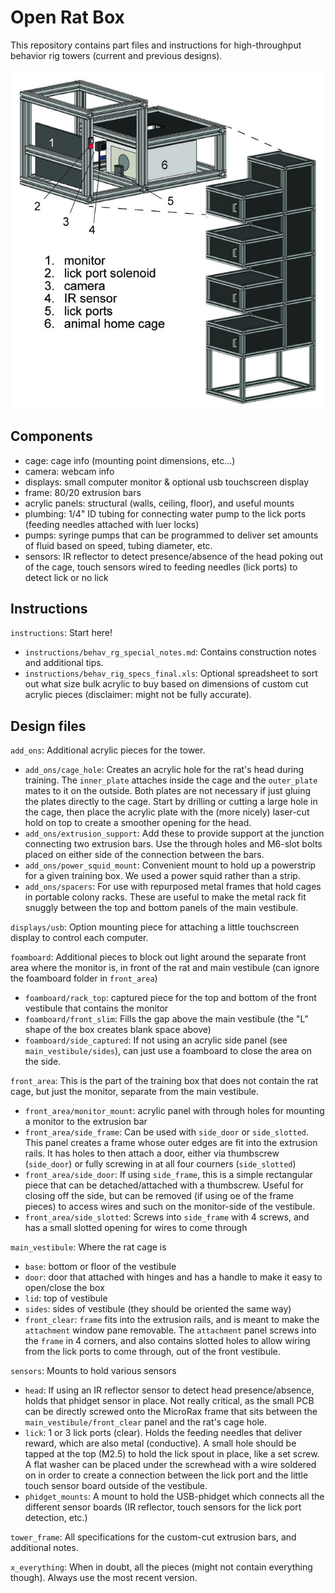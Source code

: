 # Open Rat Box
This repository contains part files and instructions for high-throughput behavior rig towers (current and previous designs).

![image](images/behaviorbox_schematic.jpg)

## Components 
- cage: cage info (mounting point dimensions, etc...)
- camera: webcam info
- displays: small computer monitor & optional usb touchscreen display
- frame: 80/20 extrusion bars 
- acrylic panels: structural (walls, ceiling, floor), and useful mounts  
- plumbing: 1/4" ID tubing for connecting water pump to the lick ports (feeding needles attached with luer locks)
- pumps: syringe pumps that can be programmed to deliver set amounts of fluid based on speed, tubing diameter, etc.
- sensors: IR reflector to detect presence/absence of the head poking out of the cage, touch sensors wired to feeding needles (lick ports) to detect lick or no lick

## Instructions
`instructions`: Start here!
- `instructions/behav_rg_special_notes.md`: Contains construction notes and additional tips.
- `instructions/behav_rig_specs_final.xls`: Optional spreadsheet to sort out what size bulk acrylic to buy based on dimensions of custom cut acrylic pieces (disclaimer: might not be fully accurate).

## Design files
`add_ons`: Additional acrylic pieces for the tower.
- `add_ons/cage_hole`: Creates an acrylic hole for the rat's head during training. The `inner_plate` attaches inside the cage and the `outer_plate` mates to it on the outside. Both plates are not necessary if just gluing the plates directly to the cage. Start by drilling or cutting a large hole in the cage, then place the acrylic plate with the (more nicely) laser-cut hold on top to create a smoother opening for the head.
- `add_ons/extrusion_support`: Add these to provide support at the junction connecting two extrusion bars. Use the through holes and M6-slot bolts placed on either side of the connection between the bars.
- `add_ons/power_squid_mount`: Convenient mount to hold up a powerstrip for a given training box. We used a power squid rather than a strip.
- `add_ons/spacers`: For use with repurposed metal frames that hold cages in portable colony racks. These are useful to make the metal rack fit snuggly between the top and bottom panels of the main vestibule.

`displays/usb`: Option mounting piece for attaching a little touchscreen display to control each computer.

`foamboard`: Additional pieces to block out light around the separate front area where the monitor is, in front of the rat and main vestibule (can ignore the foamboard folder in `front_area`)
- `foamboard/rack_top`: captured piece for the top and bottom of the front vestibule that contains the monitor
- `foamboard/front_slim`: Fills the gap above the main vestibule (the "L" shape of the box creates blank space above)
- `foamboard/side_captured`: If not using an acrylic side panel (see `main_vestibule/sides`), can just use a foamboard to close the area on the side.

`front_area`: This is the part of the training box that does not contain the rat cage, but just the monitor, separate from the main vestibule.
- `front_area/monitor_mount`: acrylic panel with through holes for mounting a monitor to the extrusion bar
- `front_area/side_frame`:  Can be used with `side_door` or `side_slotted`. This panel creates a frame whose outer edges are fit into the extrusion rails. It has holes to then attach a door, either via thumbscrew (`side_door`) or fully screwing in at all four courners (`side_slotted`)
- `front_area/side_door`: If using `side_frame`, this is a simple rectangular piece that can be detached/attached with a thumbscrew. Useful for closing off the side, but can be removed (if using oe of the frame pieces) to access wires and such on the monitor-side of the vestibule.
- `front_area/side_slotted`: Screws into `side_frame` with 4 screws, and has a small slotted opening for wires to come through

`main_vestibule`: Where the rat cage is
- `base`: bottom or floor of the vestibule
- `door`: door that attached with hinges and has a handle to make it easy to open/close the box
- `lid`: top of vestibule
- `sides`: sides of vestibule (they should be oriented the same way)
- `front_clear`: `frame` fits into the extrusion rails, and is meant to make the `attachment` window pane removable. The `attachment` panel screws into the `frame` in 4 corners, and also contains slotted holes to allow wiring from the lick ports to come through, out of the front vestibule.

`sensors`: Mounts to hold various sensors
- `head`: If using an IR reflector sensor to detect head presence/absence, holds that phidget sensor in place. Not really critical, as the small PCB can be directly screwed onto the MicroRax frame that sits between the `main_vestibule/front_clear` panel and the rat's cage hole.
- `lick`: 1 or 3 lick ports (clear). Holds the feeding needles that deliver reward, which are also metal (conductive). A small hole should be tapped at the top (M2.5) to hold the lick spout in place, like a set screw. A flat washer can be placed under the screwhead with a wire soldered on in order to create a connection between the lick port and the little touch sensor board outside of the vestibule.
- `phidget_mounts`: A mount to hold the USB-phidget which connects all the different sensor boards (IR reflector, touch sensors for the lick port detection, etc.)

`tower_frame`: All specifications for the custom-cut extrusion bars, and additional notes.

`x_everything`: When in doubt, all the pieces (might not contain everything though). Always use the most recent version.


